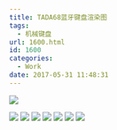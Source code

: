 ```yaml
---
title: TADA68蓝牙键盘渲染图
tags:
  - 机械键盘
url: 1600.html
id: 1600
categories:
  - Work
date: 2017-05-31 11:48:31
---
```


![](http://image.psdpi.com/image/cai681.jpg)

<!-- less -->

![](http://image.psdpi.com/image/cai681.jpg)
![](http://image.psdpi.com/image/cai682.jpg)
![](http://image.psdpi.com/image/cai683.jpg)
![](http://image.psdpi.com/image/cai684.jpg)
![](http://image.psdpi.com/image/cai685.jpg)
![](http://image.psdpi.com/image/cai686.jpg)
![](http://image.psdpi.com/image/cai687.jpg)